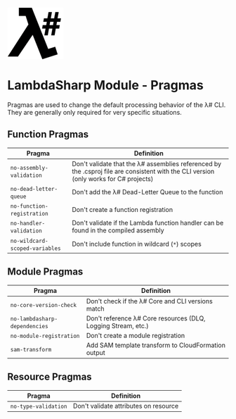 ![λ#](LambdaSharp_v2_small.png)

# LambdaSharp Module - Pragmas

Pragmas are used to change the default processing behavior of the λ# CLI. They are generally only required for very specific situations.

## Function Pragmas

|Pragma                                 |Definition                           |
|---------------------------------------|-------------------------------------|
|`no-assembly-validation`               |Don't validate that the λ# assemblies referenced by the .csproj file are consistent with the CLI version (only works for C# projects)|
|`no-dead-letter-queue`                 |Don't add the λ# Dead-Letter Queue to the function|
|`no-function-registration`             |Don't create a function registration|
|`no-handler-validation`                |Don't validate if the Lambda function handler can be found in the compiled assembly|
|`no-wildcard-scoped-variables`         |Don't include function in wildcard (`*`) scopes|


## Module Pragmas

|Pragma                                 |Definition                           |
|---------------------------------------|-------------------------------------|
|`no-core-version-check`                |Don't check if the λ# Core and CLI versions match|
|`no-lambdasharp-dependencies`          |Don't reference λ# Core resources (DLQ, Logging Stream, etc.)|
|`no-module-registration`               |Don't create a module registration|
|`sam-transform`                        |Add SAM template transform to CloudFormation output|

## Resource Pragmas

|Pragma                                 |Definition                           |
|---------------------------------------|-------------------------------------|
|`no-type-validation`                   |Don't validate attributes on resource|
